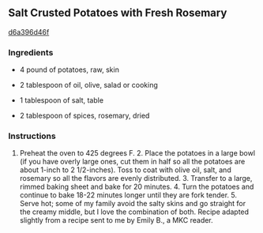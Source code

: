 ## Salt Crusted Potatoes with Fresh Rosemary

[d6a396d46f](http://tastykitchen.com/recipes/sidedishes/salt-crusted-potatoes-with-fresh-rosemary/)

### Ingredients

 - 4 pound of potatoes, raw, skin

 - 2 tablespoon of oil, olive, salad or cooking

 - 1 tablespoon of salt, table

 - 2 tablespoon of spices, rosemary, dried

### Instructions

1. Preheat the oven to 425 degrees F. 2. Place the potatoes in a large bowl (if you have overly large ones, cut them in half so all the potatoes are about 1-inch to 2 1/2-inches). Toss to coat with olive oil, salt, and rosemary so all the flavors are evenly distributed. 3. Transfer to a large, rimmed baking sheet and bake for 20 minutes. 4. Turn the potatoes and continue to bake 18-22 minutes longer until they are fork tender. 5. Serve hot; some of my family avoid the salty skins and go straight for the creamy middle, but I love the combination of both. Recipe adapted slightly from a recipe sent to me by Emily B., a MKC reader.